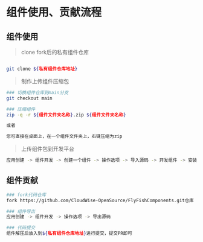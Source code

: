 # 组件使用、贡献流程

## 组件使用
> clone fork后的私有组件仓库
```bash

git clone ${私有组件仓库地址}

```
> 制作上传组件压缩包
```bash
### 切换组件仓库到main分支
git checkout main

### 压缩组件
zip -q -r ${组件文件夹名称}.zip ${组件文件夹名称}

或者

您可直接在桌面上，在一个组件文件夹上，右键压缩为zip
```
> 上传组件包到开发平台
```bash
应用创建 -> 组件开发 -> 创建一个组件 -> 操作选项 -> 导入源码 -> 开发组件 -> 安装依赖 -> 更新上线
```


## 组件贡献
```bash
### fork代码仓库
fork https://github.com/CloudWise-OpenSource/FlyFishComponents.git仓库 => ${私有组件仓库地址}
```

```bash
### 组件导出
应用创建 -> 组件开发 -> 操作选项 -> 导出源码

### 代码提交
组件解压后放入到${私有组件仓库地址}进行提交，提交PR即可

```
